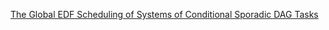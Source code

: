 [The Global EDF Scheduling of Systems of Conditional Sporadic DAG Tasks](https://azlb-tbtb.notion.site/The-Global-EDF-Scheduling-of-Systems-of-Conditional-Sporadic-DAG-Tasks-55e071694e0549f6a4ab219ba9698d39 "Notionへのリンク")